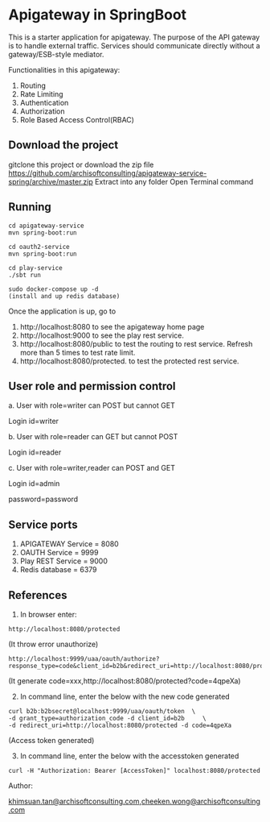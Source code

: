 # Apigateway in SpringBoot

This is a starter application for apigateway. The purpose of the API gateway is to handle external traffic.
Services should communicate directly without a gateway/ESB-style mediator.

Functionalities in this apigateway:

1. Routing
2. Rate Limiting
3. Authentication
4. Authorization
5. Role Based Access Control(RBAC)

## Download the project
gitclone this project or download the zip file https://github.com/archisoftconsulting/apigateway-service-spring/archive/master.zip
Extract into any folder
Open Terminal command


## Running

```
cd apigateway-service
mvn spring-boot:run

cd oauth2-service
mvn spring-boot:run

cd play-service
./sbt run

sudo docker-compose up -d
(install and up redis database)
```

Once the application is up, go to 


1. http://localhost:8080 to see the apigateway home page
2. http://localhost:9000 to see the play rest service.
3. http://localhost:8080/public to test the routing to rest service. Refresh more than 5 times to test rate limit.
4. http://localhost:8080/protected. to test the protected rest service. 

## User role and permission control

a. User with role=writer can POST but cannot GET

Login id=writer

b. User with role=reader can GET but cannot POST

Login id=reader

c. User with role=writer,reader can POST and GET

Login id=admin


password=password

## Service ports

1. APIGATEWAY Service = 8080
2. OAUTH Service = 9999
3. Play REST Service = 9000
4. Redis database = 6379

## References

1. In browser enter: 
```
http://localhost:8080/protected
```
(It throw error unauthorize)
 
```
http://localhost:9999/uaa/oauth/authorize?response_type=code&client_id=b2b&redirect_uri=http://localhost:8080/protected
```
(It generate code=xxx,http://localhost:8080/protected?code=4qpeXa)

2. In command line, enter the below with the new code generated
```
curl b2b:b2bsecret@localhost:9999/uaa/oauth/token  \
-d grant_type=authorization_code -d client_id=b2b     \
-d redirect_uri=http://localhost:8080/protected -d code=4qpeXa
```
(Access token generated)

3. In command line, enter the below with the accesstoken generated
```
curl -H "Authorization: Bearer [AccessToken]" localhost:8080/protected
```

Author:

khimsuan.tan@archisoftconsulting.com,cheeken.wong@archisoftconsulting.com
